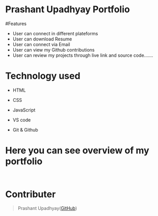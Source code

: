 # Prashant Upadhyay Portfolio
#Features

- User can connect in different plateforms
- User can download Resume
- User can connect via Email
- User can view my Github contributions
- User can review my projects through live link and source code.......



# Technology used

- HTML

- CSS
- JavaScript
- VS code
- Git & Github

# Here you can see overview of my portfolio

<h2 align="center">
  <img sec="https://github.com/Prashantomm/Prashantomm.github.io/assets/112774297/cc676fe2-7cf6-4793-9035-97f82606c965
" width="600px"/>
</h2>

# Contributer
> Prashant Upadhyay([GitHub](https://github.com/Prashantomm))
